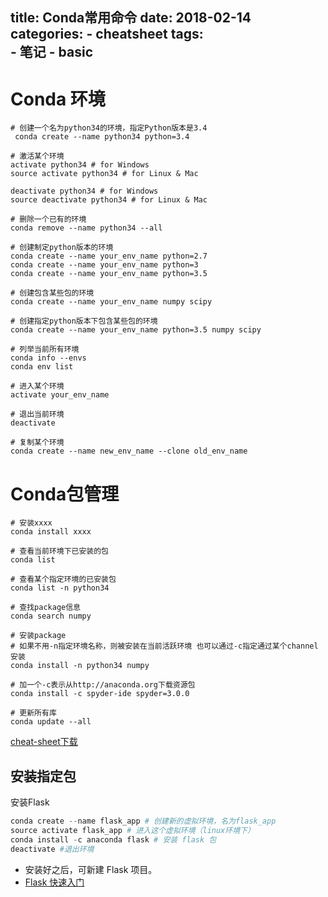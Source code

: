 ﻿title: Conda常用命令
date: 2018-02-14
categories: 
		- cheatsheet
tags:  
		- 笔记
		- basic
---

# Conda 环境

```
# 创建一个名为python34的环境，指定Python版本是3.4
 conda create --name python34 python=3.4

# 激活某个环境
activate python34 # for Windows
source activate python34 # for Linux & Mac

deactivate python34 # for Windows
source deactivate python34 # for Linux & Mac

# 删除一个已有的环境
conda remove --name python34 --all

# 创建制定python版本的环境
conda create --name your_env_name python=2.7
conda create --name your_env_name python=3
conda create --name your_env_name python=3.5

# 创建包含某些包的环境
conda create --name your_env_name numpy scipy

# 创建指定python版本下包含某些包的环境
conda create --name your_env_name python=3.5 numpy scipy

# 列举当前所有环境
conda info --envs
conda env list

# 进入某个环境
activate your_env_name

# 退出当前环境
deactivate 

# 复制某个环境
conda create --name new_env_name --clone old_env_name 
```
<!-- more -->
# Conda包管理
```
# 安装xxxx
conda install xxxx

# 查看当前环境下已安装的包
conda list

# 查看某个指定环境的已安装包
conda list -n python34

# 查找package信息
conda search numpy

# 安装package
# 如果不用-n指定环境名称，则被安装在当前活跃环境 也可以通过-c指定通过某个channel安装
conda install -n python34 numpy 

# 加一个-c表示从http://anaconda.org下载资源包
conda install -c spyder-ide spyder=3.0.0

# 更新所有库
conda update --all
```
[cheat-sheet下载](https://conda.io/docs/_downloads/conda-cheatsheet.pdf)

## 安装指定包

安装Flask
```python
conda create --name flask_app # 创建新的虚拟环境，名为flask_app
source activate flask_app # 进入这个虚拟环境（linux环境下）
conda install -c anaconda flask # 安装 flask 包
deactivate #退出环境
```
-	安装好之后，可新建 Flask 项目。
-	[Flask 快速入门](http://docs.jinkan.org/docs/flask/quickstart.html#quickstart)
